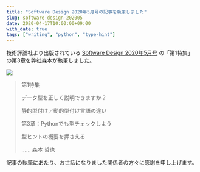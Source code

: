 ```yaml
---
title: "Software Design 2020年5月号の記事を執筆しました"
slug: software-design-202005
date: 2020-04-17T10:00:00+09:00
with_date: true
tags: ["writing", "python", "type-hint"]
---
```


技術評論社より出版されている
[Software Design 2020年5月号](https://gihyo.jp/magazine/SD/archive/2020/202005)
の「第1特集」の第3章を弊社森本が執筆しました。

[![](https://gihyo.jp/assets/images/cover/2020/thumb/TH160_642005.jpg)](https://gihyo.jp/magazine/SD/archive/2020/202005)

> 第1特集
>
> データ型を正しく説明できますか？
>
> 静的型付け／動的型付け言語の違い
>
> 第3章：Pythonでも型チェックしよう
>
> 型ヒントの概要を押さえる
>
> …… 森本 哲也

記事の執筆にあたり、お世話になりました関係者の方々に感謝を申し上げます。
